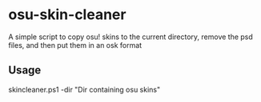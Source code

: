 # osu-skin-cleaner
A simple script to copy osu! skins to the current directory, remove the psd files, and then put them in an osk format

## Usage
skincleaner.ps1 -dir "Dir containing osu skins"
